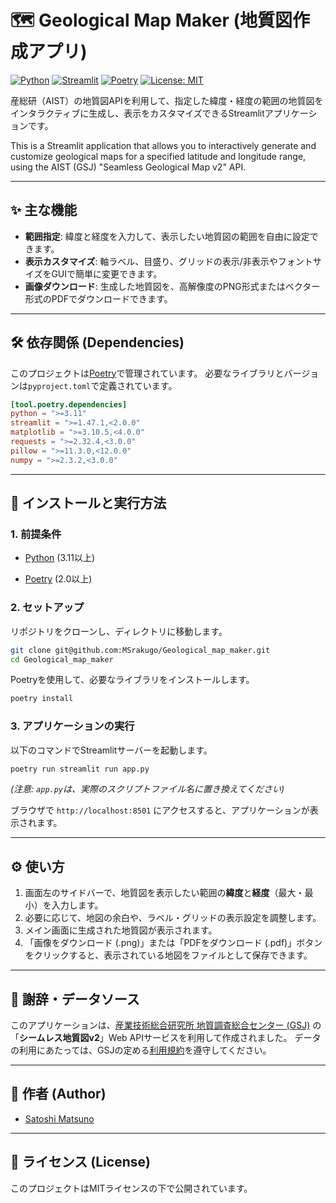 # 🗺️ Geological Map Maker (地質図作成アプリ)

[![Python](https://img.shields.io/badge/Python-%3E%3D3.11-blue.svg)](https://www.python.org/)
[![Streamlit](https://img.shields.io/badge/Streamlit-1.47%2B-red.svg)](https://streamlit.io)
[![Poetry](https://img.shields.io/badge/Poetry-2.0%2B-purple.svg)](https://python-poetry.org/)
[![License: MIT](https://img.shields.io/badge/License-MIT-yellow.svg)](https://opensource.org/licenses/MIT)

産総研（AIST）の地質図APIを利用して、指定した緯度・経度の範囲の地質図をインタラクティブに生成し、表示をカスタマイズできるStreamlitアプリケーションです。

This is a Streamlit application that allows you to interactively generate and customize geological maps for a specified latitude and longitude range, using the AIST (GSJ) "Seamless Geological Map v2" API.

---

## ✨ 主な機能

-   **範囲指定**: 緯度と経度を入力して、表示したい地質図の範囲を自由に設定できます。
-   **表示カスタマイズ**: 軸ラベル、目盛り、グリッドの表示/非表示やフォントサイズをGUIで簡単に変更できます。
-   **画像ダウンロード**: 生成した地質図を、高解像度のPNG形式またはベクター形式のPDFでダウンロードできます。

---

## 🛠️ 依存関係 (Dependencies)

このプロジェクトは[Poetry](https://python-poetry.org/)で管理されています。
必要なライブラリとバージョンは`pyproject.toml`で定義されています。

```toml
[tool.poetry.dependencies]
python = ">=3.11"
streamlit = ">=1.47.1,<2.0.0"
matplotlib = ">=3.10.5,<4.0.0"
requests = ">=2.32.4,<3.0.0"
pillow = ">=11.3.0,<12.0.0"
numpy = ">=2.3.2,<3.0.0"
````

-----

## 🚀 インストールと実行方法

### 1\. 前提条件

* [Python](https://www.python.org/downloads/) (3.11以上)

* [Poetry](https://python-poetry.org/docs/#installation) (2.0以上)


### 2\. セットアップ

リポジトリをクローンし、ディレクトリに移動します。

```bash
git clone git@github.com:MSrakugo/Geological_map_maker.git
cd Geological_map_maker
```

Poetryを使用して、必要なライブラリをインストールします。

```bash
poetry install
```

### 3\. アプリケーションの実行

以下のコマンドでStreamlitサーバーを起動します。

```bash
poetry run streamlit run app.py
```

*(注意: `app.py`は、実際のスクリプトファイル名に置き換えてください)*

ブラウザで `http://localhost:8501` にアクセスすると、アプリケーションが表示されます。

-----

## ⚙️ 使い方

1.  画面左のサイドバーで、地質図を表示したい範囲の**緯度**と**経度**（最大・最小）を入力します。
2.  必要に応じて、地図の余白や、ラベル・グリッドの表示設定を調整します。
3.  メイン画面に生成された地質図が表示されます。
4.  「画像をダウンロード (.png)」または「PDFをダウンロード (.pdf)」ボタンをクリックすると、表示されている地図をファイルとして保存できます。

-----

## 🙏 謝辞・データソース

このアプリケーションは、[産業技術総合研究所 地質調査総合センター (GSJ)](https://www.gsj.jp/) の「**シームレス地質図v2**」Web APIサービスを利用して作成されました。
データの利用にあたっては、GSJの定める[利用規約](https://www.google.com/search?q=https://gbank.gsj.jp/seamless/v2/policy.html)を遵守してください。

-----

## 👤 作者 (Author)

  - [Satoshi Matsuno](https://researchmap.jp/satoshi_matsuno)

-----

## 📜 ライセンス (License)

このプロジェクトはMITライセンスの下で公開されています。
